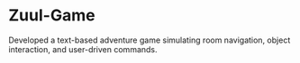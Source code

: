 # Zuul-Game
Developed a text-based adventure game simulating room navigation, object interaction, and user-driven commands.
